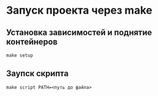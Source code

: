 # Запуск проекта через make

## Установка зависимостей и поднятие контейнеров
```
make setup
```
## Заупск скрипта
```
make script PATH=<путь до файла>
```

